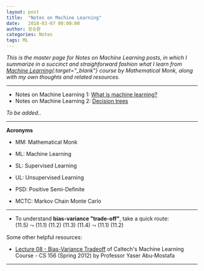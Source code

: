 ```yaml
---
layout: post
title:  "Notes on Machine Learning"
date:   2018-03-07 00:00:00
author: 장승환
categories: Notes
tags: ML
---
```


*This is the master page for Notes on Machine Learning posts, in which I summarize in a succinct and straighforward fashion what I learn from [Machine Learning](https://www.youtube.com/watch?v=yDLKJtOVx5c&list=PLD0F06AA0D2E8FFBA){:target="_blank"} course by Mathematical Monk, along with my own thoughts and related resources.*

---


* Notes on Machine Learning 1: [What is machine learning?](https://cveai.github.io/notes/2018/03/08/mm-ml-1.html)  
* Notes on Machine Learning 2: [Decision trees](https://cveai.github.io/notes/2018/03/16/mm-ml.html)  

*To be added..*

---

**Acronyms**
* MM: Mathematical Monk
* ML: Machine Learning
* SL: Supervised Learning
* UL: Unsupervised Learning

* PSD: Positive Semi-Definite

* MCTC: Markov Chain Monte Carlo

---

* To understand **bias-variance "trade-off"**, take a quick route:  
(11.5) $\leadsto$ (11.1) (11.2) (11.3) (11.4) $\leadsto$ (11.1) (11.2) 

Some other helpful resources:
* [Lecture 08 - Bias-Variance Tradeoff](https://youtu.be/zrEyxfl2-a8) of Caltech's Machine Learning Course - CS 156 (Spring 2012) by Professor Yaser Abu-Mostafa

---



